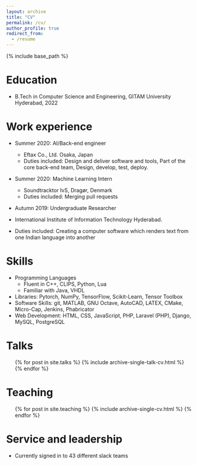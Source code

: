 ```yaml
---
layout: archive
title: "CV"
permalink: /cv/
author_profile: true
redirect_from:
  - /resume
---
```


{% include base_path %}

Education
======
* B.Tech in Computer Science and Engineering, GITAM University Hyderabad, 2022

Work experience
======
* Summer 2020: AI/Back-end engineer
  * Eftax Co., Ltd. Osaka, Japan
  * Duties included: Design and deliver software and tools, Part of the core back-end team, Design, develop, test, deploy.

* Summer 2020: Machine Learning Intern
  * Soundtracktor IvS, Dragør, Denmark
  * Duties included: Merging pull requests

*  Autumn 2019: Undergraduate Researcher
  * International Institute of Information Technology Hyderabad.
   * Duties included: Creating a computer software which renders text from one Indian language into another
  
Skills
======
* Programming Languages
  * Fluent in C++, CLIPS, Python, Lua
  * Familiar with Java, VHDL
* Libraries: Pytorch, NumPy, TensorFlow, Scikit-Learn, Tensor Toolbox  
* Software Skills: git, MATLAB, GNU Octave, AutoCAD, LATEX, CMake, Micro-Cap, Jenkins, Phabricator
* Web Development: HTML, CSS, JavaScript, PHP, Laravel (PHP), Django, MySQL, PostgreSQL
  
  
<!---  
Publications
======
  <ul>{% for post in site.publications %}
    {% include archive-single-cv.html %}
  {% endfor %}</ul>
-->
  
Talks
======
  <ul>{% for post in site.talks %}
    {% include archive-single-talk-cv.html %}
  {% endfor %}</ul>
  
Teaching
======
  <ul>{% for post in site.teaching %}
    {% include archive-single-cv.html %}
  {% endfor %}</ul>
  
Service and leadership
======
* Currently signed in to 43 different slack teams
